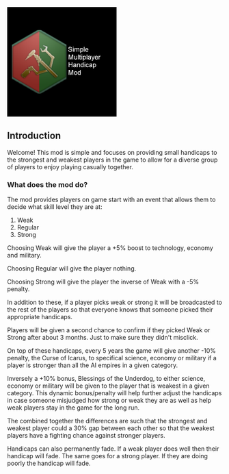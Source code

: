 <img src="thumbnail.png" width="256" />

## Introduction
Welcome! This mod is simple and focuses on providing small handicaps to the strongest and weakest players in the game to allow for a diverse group of players to enjoy playing casually together.

### What does the mod do?
The mod provides players on game start with an event that allows them to decide what skill level they are at:

1. Weak
2. Regular
3. Strong

Choosing Weak will give the player a +5% boost to technology, economy and military.

Choosing Regular will give the player nothing.

Choosing Strong will give the player the inverse of Weak with a -5% penalty.

In addition to these, if a player picks weak or strong it will be broadcasted to the rest of the players so that everyone knows that someone picked their appropriate handicaps.

Players will be given a second chance to confirm if they picked Weak or Strong after about 3 months. Just to make sure they didn't misclick.

On top of these handicaps, every 5 years the game will give another -10% penalty, the Curse of Icarus, to specifical science, economy or military if a player is stronger than all the AI empires in a given category.

Inversely a +10% bonus, Blessings of the Underdog, to either science, economy or military will be given to the player that is weakest in a given category. This dynamic bonus/penalty will help further adjust the handicaps in case someone misjudged how strong or weak they are as well as help weak players stay in the game for the long run.

The combined together the differences are such that the strongest and weakest player could a 30% gap between each other so that the weakest players have a fighting chance against stronger players.

Handicaps can also permanently fade. If a weak player does well then their handicap will fade. The same goes for a strong player. If they are doing poorly the handicap will fade.